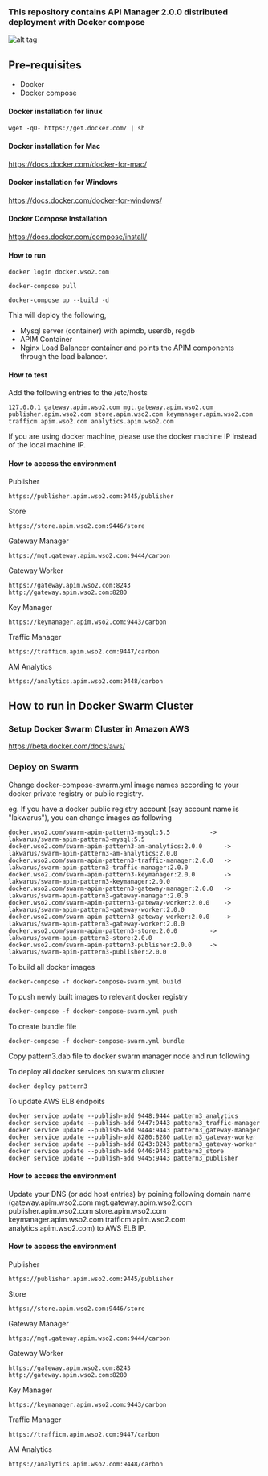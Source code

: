 ### This repository contains API Manager 2.0.0 distributed deployment with Docker compose

![alt tag](https://github.com/wso2-support/deployment-patterns/blob/master/wso2am/2.0.0/patterns/design/am-2.0-pattern-2.png)

## Pre-requisites

 * Docker 
 * Docker compose

#### Docker installation for linux
```
wget -qO- https://get.docker.com/ | sh
```

#### Docker installation for Mac

https://docs.docker.com/docker-for-mac/

#### Docker installation for Windows

https://docs.docker.com/docker-for-windows/

#### Docker Compose Installation

https://docs.docker.com/compose/install/


#### How to run

 ```docker login docker.wso2.com ```

 ```docker-compose pull```

```docker-compose up --build -d ```

This will deploy the following,

* Mysql server (container) with apimdb, userdb, regdb
* APIM Container
* Nginx Load Balancer container and points the APIM components through the load balancer.


#### How to test

Add the following entries to the /etc/hosts
```
127.0.0.1 gateway.apim.wso2.com mgt.gateway.apim.wso2.com publisher.apim.wso2.com store.apim.wso2.com keymanager.apim.wso2.com trafficm.apim.wso2.com analytics.apim.wso2.com
```
If you are using docker machine, please use the docker machine IP instead of the local machine IP.

#### How to access the environment

Publisher

```
https://publisher.apim.wso2.com:9445/publisher
```

Store

```
https://store.apim.wso2.com:9446/store
```

Gateway Manager

```
https://mgt.gateway.apim.wso2.com:9444/carbon
```

Gateway Worker

```
https://gateway.apim.wso2.com:8243
http://gateway.apim.wso2.com:8280
```

Key Manager

```
https://keymanager.apim.wso2.com:9443/carbon
```

Traffic Manager

```
https://trafficm.apim.wso2.com:9447/carbon
```

AM Analytics

```
https://analytics.apim.wso2.com:9448/carbon
```

## How to run in Docker Swarm Cluster

### Setup Docker Swarm Cluster in Amazon AWS

https://beta.docker.com/docs/aws/

### Deploy on Swarm

Change docker-compose-swarm.yml image names according to your docker private registry or public registry.

eg. If you have a docker public registry account (say account name is "lakwarus"), you can change images as following

```
docker.wso2.com/swarm-apim-pattern3-mysql:5.5			-> lakwarus/swarm-apim-pattern3-mysql:5.5
docker.wso2.com/swarm-apim-pattern3-am-analytics:2.0.0		-> lakwarus/swarm-apim-pattern3-am-analytics:2.0.0
docker.wso2.com/swarm-apim-pattern3-traffic-manager:2.0.0	-> lakwarus/swarm-apim-pattern3-traffic-manager:2.0.0
docker.wso2.com/swarm-apim-pattern3-keymanager:2.0.0		-> lakwarus/swarm-apim-pattern3-keymanager:2.0.0
docker.wso2.com/swarm-apim-pattern3-gateway-manager:2.0.0	-> lakwarus/swarm-apim-pattern3-gateway-manager:2.0.0
docker.wso2.com/swarm-apim-pattern3-gateway-worker:2.0.0	-> lakwarus/swarm-apim-pattern3-gateway-worker:2.0.0
docker.wso2.com/swarm-apim-pattern3-gateway-worker:2.0.0	-> lakwarus/swarm-apim-pattern3-gateway-worker:2.0.0
docker.wso2.com/swarm-apim-pattern3-store:2.0.0			-> lakwarus/swarm-apim-pattern3-store:2.0.0
docker.wso2.com/swarm-apim-pattern3-publisher:2.0.0		-> lakwarus/swarm-apim-pattern3-publisher:2.0.0

```
To build all docker images
```
docker-compose -f docker-compose-swarm.yml build
```

To push newly built images to relevant docker registry
```
docker-compose -f docker-compose-swarm.yml push
```

To create bundle file

```
docker-compose -f docker-compose-swarm.yml bundle
```

Copy pattern3.dab file to docker swarm manager node and run following

To deploy all docker services on swarm cluster
```
docker deploy pattern3
```
To update AWS ELB endpoits
```
docker service update --publish-add 9448:9444 pattern3_analytics
docker service update --publish-add 9447:9443 pattern3_traffic-manager
docker service update --publish-add 9444:9443 pattern3_gateway-manager
docker service update --publish-add 8280:8280 pattern3_gateway-worker
docker service update --publish-add 8243:8243 pattern3_gateway-worker
docker service update --publish-add 9446:9443 pattern3_store
docker service update --publish-add 9445:9443 pattern3_publisher
```
#### How to access the environment
Update your DNS (or add host entries) by poining following domain name (gateway.apim.wso2.com mgt.gateway.apim.wso2.com publisher.apim.wso2.com store.apim.wso2.com keymanager.apim.wso2.com trafficm.apim.wso2.com analytics.apim.wso2.com) to AWS ELB IP.  

#### How to access the environment

Publisher

```
https://publisher.apim.wso2.com:9445/publisher
```

Store

```
https://store.apim.wso2.com:9446/store
```

Gateway Manager

```
https://mgt.gateway.apim.wso2.com:9444/carbon
```

Gateway Worker

```
https://gateway.apim.wso2.com:8243
http://gateway.apim.wso2.com:8280
```

Key Manager

```
https://keymanager.apim.wso2.com:9443/carbon
```

Traffic Manager

```
https://trafficm.apim.wso2.com:9447/carbon
```

AM Analytics

```
https://analytics.apim.wso2.com:9448/carbon
```


